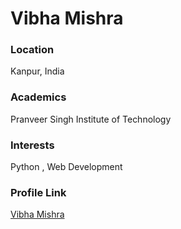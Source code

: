# Vibha Mishra

### Location 

Kanpur, India

### Academics 

Pranveer Singh Institute of Technology

### Interests

Python , Web Development

### Profile Link

[Vibha Mishra](https://github.com/vibha-mishra)